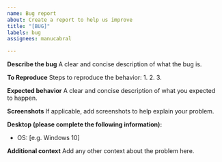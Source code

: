 ```yaml
---
name: Bug report
about: Create a report to help us improve
title: "[BUG]"
labels: bug
assignees: manucabral

---
```


**Describe the bug**
A clear and concise description of what the bug is.

**To Reproduce**
Steps to reproduce the behavior:
1.
2.
3. 

**Expected behavior**
A clear and concise description of what you expected to happen.

**Screenshots**
If applicable, add screenshots to help explain your problem.

**Desktop (please complete the following information):**
 - OS: [e.g. Windows 10]

**Additional context**
Add any other context about the problem here.
